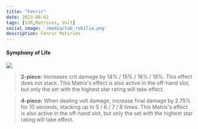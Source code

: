 ```yaml
---
title: "Fenrir"
date: 2023-06-02
tags: [SSR,Matrices, Volt]
social_image: '/media/tab_rubilia.png'
description: Fenrir Matirces
---
```


#### Symphony of Life

![](https://telegra.ph/file/1c9f4f607ae78e4bf6b31.png)

> **2-piece:** Increases crit damage by 14% / 15% / 16% / 18%. This effect does not stack. This Matrix's effect is also active in the off-hand slot, but only the set with the highest star rating will take effect.

> **4-piece:** When dealing volt damage, increase final damage by 2.75% for 10 seconds, stacking up to 5 / 6 / 7 / 8 times. This Matrix's effect is also active in the off-hand slot, but only the set with the highest star rating will take effect.

